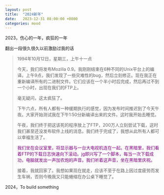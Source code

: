 ```yaml
---
layout: post
title:  "2024新年"
date:   2023-12-31 08:00:00 +0800
categories: mood
---
```

2023，伤心的一年，疯狂的一年  

翻出一段很久很久以前激励过我的话  

>1994年10月12日，星期三，上午十一点  
>
>今天，我们将发布Mozilla 0.9。我刚刚结束在6种不同的Unix平台上的编译。上午9点，我们发现了一些灾难性的bug，然后立刻修正。现在我正在重新编译所有的二进制文件。它们应该在一个半小时后完成，然后再过不到一个小时，出现在我们的FTP上。  
>
>毫无疑问，这太疯狂了。  
>
>下午六点，所有人都有一种缓期执行的感觉，因为发布时间推迟到了今天午夜。大家开始测试我在下午1:50分新编译出来的文件。这时我开始去睡觉。  
>
>午夜，我们终于把这该死的程序放上了FTP，200万人立刻尝试下载，这时我们甚至还没发布软件上线的消息。我们终于完成了，我想从此所有人都可以幸福生活了。  
>
><font color=purple>我们坐在会议室里，将显示器与一台大电视机连在一起。在黑暗里，我们看着FTP的下载日志快速向下滚动。jg即兴写了一个脚本，每当一次下载成功，电脑就发出一声加农炮的声音。我们听着这声音，坐在黑暗里庆祝。  </font>  
>  
>接着，我就回家了。我想如果现在就走，应该不至于在路上因过度疲劳而发生车祸，否则今晚我又只能蜷缩在办公桌下睡觉了。  
  
2024，To build something  
